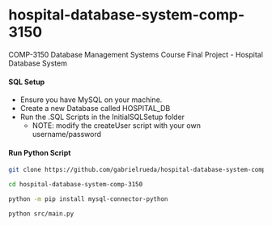 # hospital-database-system-comp-3150
COMP-3150 Database Management Systems Course Final Project - Hospital Database System


#### SQL Setup
- Ensure you have MySQL on your machine.
- Create a new Database called HOSPITAL_DB
- Run the .SQL Scripts in the InitialSQLSetup folder
    - NOTE: modify the createUser script with your own username/password

#### Run Python Script
```bash
git clone https://github.com/gabrielrueda/hospital-database-system-comp-3150.git

cd hospital-database-system-comp-3150

python -m pip install mysql-connector-python 

python src/main.py
```
